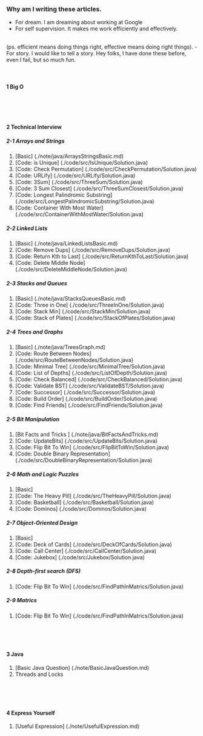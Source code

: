 ### Why am I writing these articles.
- For dream. I am dreaming about working at Google
- For self supervision. It makes me work efficiently and effectively. 
<br/> 
(ps. efficient means doing things right, effective means doing right things).
- For story. I would like to tell a story. Hey folks, I have done these before, even I fail, but so much fun.
<br/><br/><br/> 



#### 1 Big O
<br/><br/><br/> 



#### 2 Technical Interview
##### 2-1 Arrays and Strings
1. [Basic] (./note/java/ArraysStringsBasic.md)
2. [Code: is Unique] (./code/src/IsUnique/Solution.java)
3. [Code: Check Permutation] (./code/src/CheckPermutation/Solution.java)
4. [Code: URLify] (./code/src/URLify/Solution.java)
5. [Code: 3Sum] (./code/src/ThreeSum/Solution.java)
6. [Code: 3 Sum Closest] (./code/src/ThreeSumClosest/Solution.java)
7. [Code: Longest Palindromic Substring] (./code/src/LongestPalindromicSubstring/Solution.java)
8. [Code: Container With Most Water] (./code/src/ContainerWithMostWater/Solution.java)

##### 2-2 Linked Lists
1. [Basic] (./note/java/LinkedListsBasic.md)
2. [Code: Remove Dups] (./code/src/RemoveDups/Solution.java)
3. [Code: Return Kth to Last] (./code/src/ReturnKthToLast/Solution.java)
4. [Code: Delete Middle Node] (./code/src/DeleteMiddleNode/Solution.java)

##### 2-3 Stacks and Queues
1. [Basic] (./note/java/StacksQueuesBasic.md)
2. [Code: Three in One] (./code/src/ThreeInOne/Solution.java)
3. [Code: Stack Min] (./code/src/StackMin/Solution.java)
4. [Code: Stack of Plates] (./code/src/StackOfPlates/Solution.java)

##### 2-4 Trees and Graphs
1. [Basic] (./note/java/TreesGraph.md)
2. [Code: Route Between Nodes] (./code/src/RouteBetweenNodes/Solution.java)
3. [Code: Minimal Tree] (./code/src/MinimalTree/Solution.java)
4. [Code: List of Depths] (./code/src/ListOfDepth/Solution.java)
5. [Code: Check Balanced] (./code/src/CheckBalanced/Solution.java)
6. [Code: Validate BST] (./code/src/ValidateBST/Solution.java)
7. [Code: Successor] (./code/src/Successor/Solution.java)
8. [Code: Build Order] (./code/src/BuildOrder/Solution.java)
9. [Code: Find Friends] (./code/src/FindFriends/Solution.java)

##### 2-5 Bit Manipulation
1. [Bit Facts and Tricks ] (./note/java/BitFactsAndTricks.md)
2. [Code: UpdateBits] (./code/src/UpdateBits/Solution.java)
3. [Code: Flip Bit To Win] (./code/src/FlipBitToWin/Solution.java)
4. [Code: Double Binary Representation] (./code/src/DoubleBinaryRepresentation/Solution.java)

##### 2-6 Math and Logic Puzzles
1. [Basic]
2. [Code: The Heavy Pill] (./code/src/TheHeavyPill/Solution.java)
3. [Code: Basketball] (./code/src/Basketball/Solution.java)
4. [Code: Dominos] (./code/src/Dominos/Solution.java)

##### 2-7 Object-Oriented Design
1. [Basic]
2. [Code: Deck of Cards] (./code/src/DeckOfCards/Solution.java)
3. [Code: Call Center] (./code/src/CallCenter/Solution.java)
4. [Code: Jukebox] (./code/src/Jukebox/Solution.java)

##### 2-8 Depth-first search (DFS) 
1. [Code: Flip Bit To Win] (./code/src/FindPathInMatrics/Solution.java)

##### 2-9 Matrics
1. [Code: Flip Bit To Win] (./code/src/FindPathInMatrics/Solution.java)

<br/><br/><br/> 



#### 3 Java
1. [Basic Java Question] (./note/BasicJavaQuestion.md)
2. Threads and Locks

<br/><br/><br/> 



#### 4 Express Yourself
1. [Useful Expression] (./note/UsefulExpression.md)

<br/><br/><br/> 




